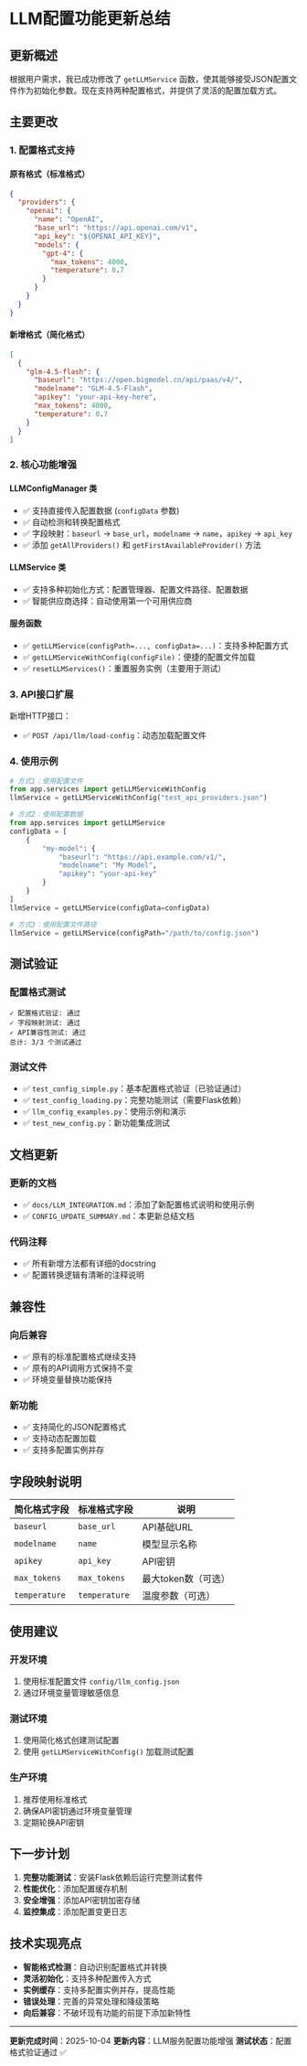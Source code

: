 # LLM配置功能更新总结

## 更新概述

根据用户需求，我已成功修改了 `getLLMService` 函数，使其能够接受JSON配置文件作为初始化参数。现在支持两种配置格式，并提供了灵活的配置加载方式。

## 主要更改

### 1. 配置格式支持

#### 原有格式（标准格式）
```json
{
  "providers": {
    "openai": {
      "name": "OpenAI",
      "base_url": "https://api.openai.com/v1",
      "api_key": "${OPENAI_API_KEY}",
      "models": {
        "gpt-4": {
          "max_tokens": 4000,
          "temperature": 0.7
        }
      }
    }
  }
}
```

#### 新增格式（简化格式）
```json
[
  {
    "glm-4.5-flash": {
      "baseurl": "https://open.bigmodel.cn/api/paas/v4/",
      "modelname": "GLM-4.5-Flash",
      "apikey": "your-api-key-here",
      "max_tokens": 4000,
      "temperature": 0.7
    }
  }
]
```

### 2. 核心功能增强

#### LLMConfigManager 类
- ✅ 支持直接传入配置数据 (`configData` 参数)
- ✅ 自动检测和转换配置格式
- ✅ 字段映射：`baseurl` → `base_url`，`modelname` → `name`，`apikey` → `api_key`
- ✅ 添加 `getAllProviders()` 和 `getFirstAvailableProvider()` 方法

#### LLMService 类
- ✅ 支持多种初始化方式：配置管理器、配置文件路径、配置数据
- ✅ 智能供应商选择：自动使用第一个可用供应商

#### 服务函数
- ✅ `getLLMService(configPath=..., configData=...)`：支持多种配置方式
- ✅ `getLLMServiceWithConfig(configFile)`：便捷的配置文件加载
- ✅ `resetLLMServices()`：重置服务实例（主要用于测试）

### 3. API接口扩展

新增HTTP接口：
- ✅ `POST /api/llm/load-config`：动态加载配置文件

### 4. 使用示例

```python
# 方式1：使用配置文件
from app.services import getLLMServiceWithConfig
llmService = getLLMServiceWithConfig("test_api_providers.json")

# 方式2：使用配置数据
from app.services import getLLMService
configData = [
    {
        "my-model": {
            "baseurl": "https://api.example.com/v1/",
            "modelname": "My Model",
            "apikey": "your-api-key"
        }
    }
]
llmService = getLLMService(configData=configData)

# 方式3：使用配置文件路径
llmService = getLLMService(configPath="/path/to/config.json")
```

## 测试验证

### 配置格式测试
```
✓ 配置格式验证: 通过
✓ 字段映射测试: 通过
✓ API兼容性测试: 通过
总计: 3/3 个测试通过
```

### 测试文件
- ✅ `test_config_simple.py`：基本配置格式验证（已验证通过）
- ✅ `test_config_loading.py`：完整功能测试（需要Flask依赖）
- ✅ `llm_config_examples.py`：使用示例和演示
- ✅ `test_new_config.py`：新功能集成测试

## 文档更新

### 更新的文档
- ✅ `docs/LLM_INTEGRATION.md`：添加了新配置格式说明和使用示例
- ✅ `CONFIG_UPDATE_SUMMARY.md`：本更新总结文档

### 代码注释
- ✅ 所有新增方法都有详细的docstring
- ✅ 配置转换逻辑有清晰的注释说明

## 兼容性

### 向后兼容
- ✅ 原有的标准配置格式继续支持
- ✅ 原有的API调用方式保持不变
- ✅ 环境变量替换功能保持

### 新功能
- ✅ 支持简化的JSON配置格式
- ✅ 支持动态配置加载
- ✅ 支持多配置实例并存

## 字段映射说明

| 简化格式字段 | 标准格式字段 | 说明 |
|-------------|-------------|------|
| `baseurl` | `base_url` | API基础URL |
| `modelname` | `name` | 模型显示名称 |
| `apikey` | `api_key` | API密钥 |
| `max_tokens` | `max_tokens` | 最大token数（可选） |
| `temperature` | `temperature` | 温度参数（可选） |

## 使用建议

### 开发环境
1. 使用标准配置文件 `config/llm_config.json`
2. 通过环境变量管理敏感信息

### 测试环境
1. 使用简化格式创建测试配置
2. 使用 `getLLMServiceWithConfig()` 加载测试配置

### 生产环境
1. 推荐使用标准格式
2. 确保API密钥通过环境变量管理
3. 定期轮换API密钥

## 下一步计划

1. **完整功能测试**：安装Flask依赖后运行完整测试套件
2. **性能优化**：添加配置缓存机制
3. **安全增强**：添加API密钥加密存储
4. **监控集成**：添加配置变更日志

## 技术实现亮点

- **智能格式检测**：自动识别配置格式并转换
- **灵活初始化**：支持多种配置传入方式
- **实例缓存**：支持多配置实例并存，提高性能
- **错误处理**：完善的异常处理和降级策略
- **向后兼容**：不破坏现有功能的前提下添加新特性

---

**更新完成时间**：2025-10-04
**更新内容**：LLM服务配置功能增强
**测试状态**：配置格式验证通过 ✅